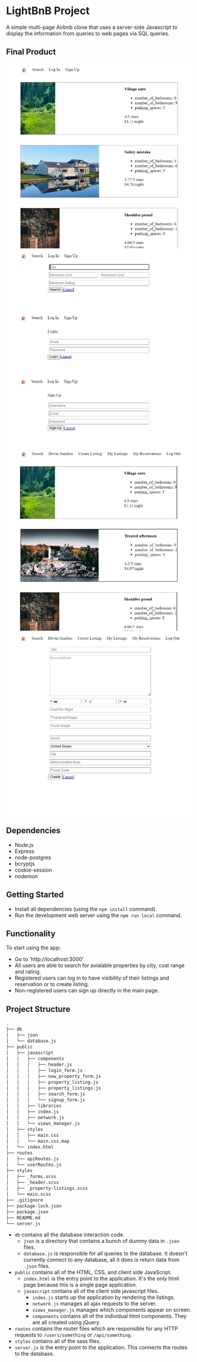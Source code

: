 # LightBnB Project

A simple multi-page Airbnb clone that uses a server-side Javascript to display the information from queries to web pages via SQL queries.

## Final Product

!["Home page / non-signed up user"](/docs/01_home.jpg)
!["Search form"](/docs/02_search.jpg)
!["Login form"](/docs/03_login.jpg)
!["Sign up form"](/docs/04_signUp.jpg)
!["Home page / logged user"](/docs/05_loggedUser.jpg)
!["Logged user's create listing page "](/docs/06_createListing.jpg)

## Dependencies

- Node.js
- Express
- node-postgres
- bcryptjs
- cookie-session
- nodemon

## Getting Started

- Install all dependencies (using the `npm install` command).
- Run the development web server using the `npm run local` command.

## Functionality
To start using the app:
- Go to 'http://localhost:3000'
- All users are able to search for avialable properties by city, cost range and rating.
- Registered users can log in to have visibility of their listings and reservation or to create listing.
- Non-registered users can sign up directly in the main page.

## Project Structure

```
.
├── db
│   ├── json
│   └── database.js
├── public
│   ├── javascript
│   │   ├── components 
│   │   │   ├── header.js
│   │   │   ├── login_form.js
│   │   │   ├── new_property_form.js
│   │   │   ├── property_listing.js
│   │   │   ├── property_listings.js
│   │   │   ├── search_form.js
│   │   │   └── signup_form.js
│   │   ├── libraries
│   │   ├── index.js
│   │   ├── network.js
│   │   └── views_manager.js
│   ├── styles
│   │   ├── main.css
│   │   └── main.css.map
│   └── index.html
├── routes
│   ├── apiRoutes.js
│   └── userRoutes.js
├── styles  
│   ├── _forms.scss
│   ├── _header.scss
│   ├── _property-listings.scss
│   └── main.scss
├── .gitignore
├── package-lock.json
├── package.json
├── README.md
└── server.js
```

* `db` contains all the database interaction code.
  * `json` is a directory that contains a bunch of dummy data in `.json` files.
  * `database.js` is responsible for all queries to the database. It doesn't currently connect to any database, all it does is return data from `.json` files.
* `public` contains all of the HTML, CSS, and client side JavaScript. 
  * `index.html` is the entry point to the application. It's the only html page because this is a single page application.
  * `javascript` contains all of the client side javascript files.
    * `index.js` starts up the application by rendering the listings.
    * `network.js` manages all ajax requests to the server.
    * `views_manager.js` manages which components appear on screen.
    * `components` contains all of the individual html components. They are all created using jQuery.
* `routes` contains the router files which are responsible for any HTTP requests to `/users/something` or `/api/something`. 
* `styles` contains all of the sass files. 
* `server.js` is the entry point to the application. This connects the routes to the database.